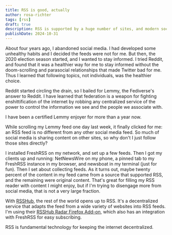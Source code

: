 ```yaml
---
title: RSS is good, actually
author: rosa-richter
tags: [rss]
draft: true
description: RSS is supported by a huge number of sites, and modern social media is all about regurgitating content from other sites. Why isn't everyone using RSS?
publishDate: 2024-10-31
---
```


About four years ago, I abandoned social media. I had developed some unhealthy
habits and I decided the feeds were not for me. But then, the 2020 election
season started, and I wanted to stay informed. I tried Reddit, and found that
it was a healthier way for me to stay informed without the doom-scrolling and
parasocial relationships that made Twitter bad for me. Thus I learned
that following topics, not individuals, was the healthier choice.


Reddit started
circling the drain, so I bailed for Lemmy, the Fediverse's answer to Reddit.
I have learned that
federation is a weapon for
fighting enshittification of the internet by robbing any centralized service
of the power to control the information we see and the people we associate with.

I have been a certified Lemmy enjoyer for more than a year now.


While scrolling my Lemmy feed one day last week, it finally clicked for me:
an RSS feed is no different from any other social media feed.
So much of social media is sharing content on other sites, so why don't I just
follow those sites directly?

I installed FreshRSS on my network, and set up a few feeds. Then I
got my clients up and running: NetNewsWire on my phone, a pinned tab to my
FreshRSS instance in my browser, and newsboat in my terminal (just for fun).
Then I set about collecting feeds. As it turns out, maybe twenty percent of the
content in my feed came from a source that supported RSS, and the remaining
were original content.
That's great for filling my RSS reader with content I might enjoy,
but if I'm trying to disengage more from social media,
that is not a very large fraction.

With [RSSHub](https://docs.rsshub.app/), the rest of the world opens up to RSS.
It's a decentralized service that adapts the feed from a wide variety of
websites into RSS feeds. I'm using their
[RSSHub Radar Firefox Add-on](https://github.com/DIYgod/RSSHub-Radar), which
also has an integration with FreshRSS for easy subscribing.




RSS is fundamental technology for keeping the internet decentralized.

